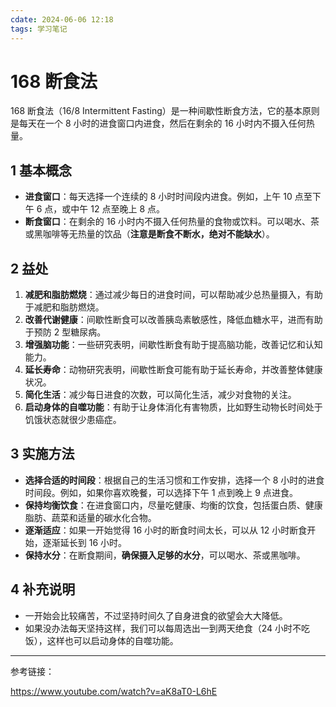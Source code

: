 ```yaml
---
cdate: 2024-06-06 12:18
tags: 学习笔记 
---
```


# 168 断食法

168 断食法（16/8 Intermittent Fasting）是一种间歇性断食方法，它的基本原则是每天在一个 8 小时的进食窗口内进食，然后在剩余的 16 小时内不摄入任何热量。

## 1 基本概念

- **进食窗口**：每天选择一个连续的 8 小时时间段内进食。例如，上午 10 点至下午 6 点，或中午 12 点至晚上 8 点。
- **断食窗口**：在剩余的 16 小时内不摄入任何热量的食物或饮料。可以喝水、茶或黑咖啡等无热量的饮品（**注意是断食不断水，绝对不能缺水**）。

## 2 益处

1. **减肥和脂肪燃烧**：通过减少每日的进食时间，可以帮助减少总热量摄入，有助于减肥和脂肪燃烧。
2. **改善代谢健康**：间歇性断食可以改善胰岛素敏感性，降低血糖水平，进而有助于预防 2 型糖尿病。
3. **增强脑功能**：一些研究表明，间歇性断食有助于提高脑功能，改善记忆和认知能力。
4. **延长寿命**：动物研究表明，间歇性断食可能有助于延长寿命，并改善整体健康状况。
5. **简化生活**：减少每日进食的次数，可以简化生活，减少对食物的关注。
6. **启动身体的自噬功能**：有助于让身体消化有害物质，比如野生动物长时间处于饥饿状态就很少患癌症。

## 3 实施方法

- **选择合适的时间段**：根据自己的生活习惯和工作安排，选择一个 8 小时的进食时间段。例如，如果你喜欢晚餐，可以选择下午 1 点到晚上 9 点进食。
- **保持均衡饮食**：在进食窗口内，尽量吃健康、均衡的饮食，包括蛋白质、健康脂肪、蔬菜和适量的碳水化合物。
- **逐渐适应**：如果一开始觉得 16 小时的断食时间太长，可以从 12 小时断食开始，逐渐延长到 16 小时。
- **保持水分**：在断食期间，**确保摄入足够的水分**，可以喝水、茶或黑咖啡。

## 4 补充说明

- 一开始会比较痛苦，不过坚持时间久了自身进食的欲望会大大降低。
- 如果没办法每天坚持这样，我们可以每周选出一到两天绝食（24 小时不吃饭），这样也可以启动身体的自噬功能。

---

参考链接：

https://www.youtube.com/watch?v=aK8aT0-L6hE